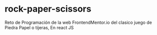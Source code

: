 # rock-paper-scissors
 Reto de Programación de la web FrontendMentor.io del clasico juego de Piedra Papel o tijeras, En react JS
